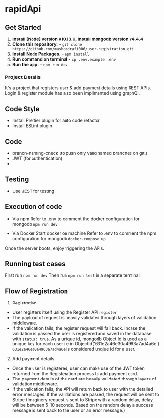 # rapidApi

## Get Started

1. **Install [Node] version v10.13.0,  install mongodb version v4.4.4**
2. **Clone this repository.** - `git clone https://github.com/mashoodrafi006/user-registration.git`
3. **Install Node Packages.** - `npm install`
4. **Run command on terminal** - `cp .env.example .env`
5. **Run the app.** - `npm run dev`

### Project Details

It's a project that registers user & add payment details using REST APIs. 
Login & register module has also been implimented using graphQl.

## Code Style

-   Install Prettier plugin for auto code refactor
-   Install ESLint plugin

## Code
-   branch-naming-check (to push only valid named branches on git.)
-   JWT (for authentication)
- 

## Testing

-   Use JEST for testing


## Execution of code
- Via npm
Refer to .env to comment the docker configuration for mongodb
`npm run dev`

- Via Docker
Start docker on machine
Refer to .env to comment the npm configuration for mongodb
`docker-compose up`

Once the server boots, enjoy triggering the APIs.

## Running test cases
First run `npm run dev`
Then run `npm run test` in a separate terminal

## Flow of Registration

1) Registration
- User registers itself using the Register API `register`
- The payload of request is heavily validated through layers of validation middleware.
- If the validation fails, the register request will fail back. Incase the validation is passed the user is registered and saved in the database with `status: true`. As a unique id, mongodb Object Id is used as a unique key for each user i.e in
ObjectId('631e2a46e30a4963a7ad4a6e') `631e2a46e30a4963a7ad4a6e` is considered unqiue id for a user.

2) Add payment details.
- Once the user is registered, user can make use of the JWT token returned from the Registeration process to add payment card.
- The payment details of the card are heavily validated through layers of validation middleware.
- If the validation fails, the API will return back to user with the detailed error messages. If the validations are passed, the request will be sent to Stripe (Imaginery request is sent to Stripe with a random delay, delay will be between 5-10 seconds. Based on the random delay a success message is sent back to the user or an error message.)

